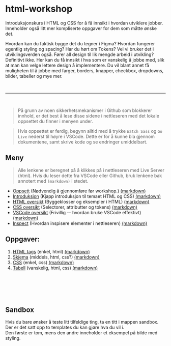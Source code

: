 <link href="/.autogenerated-css/base.css" rel="stylesheet" type="text/css" />

# html-workshop

Introduksjonskurs i HTML og CSS for å få innsikt i hvordan utviklere jobber. Inneholder også litt mer kompliserte oppgaver for dem som måtte ønske det.

Hvordan kan du faktisk bygge det du tegner i Figma? Hvordan fungerer egentlig styling og spacing? Har du hørt om Tokens? Vel vi bruker det i utviklingsverden også. Fører all design til lik mengde arbeid i utvikling? Definitivt ikke. Her kan du få innsikt i hva som er vanskelig å jobbe med, slik at man kan velge lettere design å implementere. Du vil blant annet få muligheten til å jobbe med farger, borders, knapper, checkbox, dropdowns, bilder, tabeller og mye mer.

<br>
<hr>
<br>

> På grunn av noen sikkerhetsmekanismer i Github som blokkerer innhold, er det best å lese disse sidene i nettleseren med det lokale oppsettet du finner i menyen under.

> Hvis oppsettet er ferdig, begynn alltid med å trykke `Watch Sass` og `Go Live` nederst til høyre i VSCode.
> Dette er for å kunne bla gjennom dokumentene, samt skrive kode og se endringer umiddelbart.

## Meny

> Alle lenkene er beregnet på å klikkes på i nettleseren med Live Server (html). Hvis du leser dette fra VSCode eller Github, bruk lenkene bak annotert med `(markdown)` i stedet.

-   [Oppsett](/docs/.autogenerated-html/setup.html) (Nødvendig å gjennomføre før workshop.) [(markdown)](/docs/setup.md)
-   [Introduksjon](/docs/.autogenerated-html/intro.html) (Kjapp introduksjon til temaet HTML og CSS) [(markdown)](/docs/intro.md)
-   [HTML oversikt](/docs/.autogenerated-html/html-overview.html) (Byggeklosser og eksempler i HTML) [(markdown)](/docs/html-overview.md)
-   [CSS oversikt](/docs/.autogenerated-html/css-overview.html) (Selectorer, attributter og tokens) [(markdown)](/docs/css-overview.md)
-   [VSCode oversikt](/docs/.autogenerated-html/vscode-overview.html) (Frivillig -- hvordan bruke VSCode effektivt) [(markdown)](/docs/vscode-overview.md)
-   [Inspect](/docs/.autogenerated-html/inspect.html) (Hvordan inspisere elementer i nettleseren) [(markdown)](/docs/inspect.md)

## Oppgaver:

1.  [HTML tags](/tasks/1-getting-started-html/.autogenerated-html/1-assignment.html) (enkel, html) [(markdown)](/tasks/1-getting-started-html/1-assignment.md)
2.  [Skjema](/tasks/2-making-a-form/.autogenerated-html/2-assignment.html) (middels, html, css?) [(markdown)](/tasks/2-making-a-form/2-assignment.md)
3.  [CSS](/tasks/3-css/.autogenerated-html/3-assignment.html) (enkel, css) [(markdown)](/tasks/3-css/3-assignment.md)
4.  [Tabell](/tasks/4-table/.autogenerated-html/4-assignment.html) (vanskelig, html, css) [(markdown)](/tasks/4-table/4-assignment.md)

<br>
<br>
<br>
<br>

## Sandbox

Hvis du bare ønsker å teste litt tilfeldige ting, ta en titt i mappen sandbox.  
Der er det satt opp to templates du kan gjøre hva du vil i.  
Den første er tom, mens den andre inneholder et eksempel på bilde med styling.
